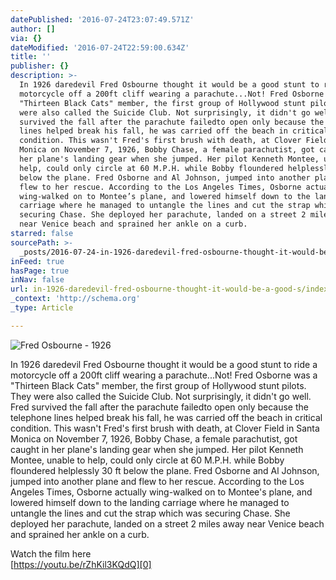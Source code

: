 ```yaml
---
datePublished: '2016-07-24T23:07:49.571Z'
author: []
via: {}
dateModified: '2016-07-24T22:59:00.634Z'
title: ''
publisher: {}
description: >-
  In 1926 daredevil Fred Osbourne thought it would be a good stunt to ride a
  motorcycle off a 200ft cliff wearing a parachute...Not! Fred Osborne was a
  "Thirteen Black Cats" member, the first group of Hollywood stunt pilots. They
  were also called the Suicide Club. Not surprisingly, it didn't go well. Fred
  survived the fall after the parachute failedto open only because the telephone
  lines helped break his fall, he was carried off the beach in critical
  condition. This wasn't Fred's first brush with death, at Clover Field in Santa
  Monica on November 7, 1926, Bobby Chase, a female parachutist, got caught in
  her plane's landing gear when she jumped. Her pilot Kenneth Montee, unable to
  help, could only circle at 60 M.P.H. while Bobby floundered helplessly 30 ft
  below the plane. Fred Osborne and Al Johnson, jumped into another plane and
  flew to her rescue. According to the Los Angeles Times, Osborne actually
  wing-walked on to Montee’s plane, and lowered himself down to the landing
  carriage where he managed to untangle the lines and cut the strap which was
  securing Chase. She deployed her parachute, landed on a street 2 miles away
  near Venice beach and sprained her ankle on a curb.
starred: false
sourcePath: >-
  _posts/2016-07-24-in-1926-daredevil-fred-osbourne-thought-it-would-be-a-good-s.md
inFeed: true
hasPage: true
inNav: false
url: in-1926-daredevil-fred-osbourne-thought-it-would-be-a-good-s/index.html
_context: 'http://schema.org'
_type: Article

---
```

![Fred Osbourne - 1926](https://the-grid-user-content.s3-us-west-2.amazonaws.com/a882b9fe-130a-4aca-b43f-b6bc906e36b9.jpg)

In 1926 daredevil Fred Osbourne thought it would be a good stunt to ride a motorcycle off a 200ft cliff wearing a parachute...Not! Fred Osborne was a "Thirteen Black Cats" member, the first group of Hollywood stunt pilots. They were also called the Suicide Club. Not surprisingly, it didn't go well. Fred survived the fall after the parachute failedto open only because the telephone lines helped break his fall, he was carried off the beach in critical condition. This wasn't Fred's first brush with death, at Clover Field in Santa Monica on November 7, 1926, Bobby Chase, a female parachutist, got caught in her plane's landing gear when she jumped. Her pilot Kenneth Montee, unable to help, could only circle at 60 M.P.H. while Bobby floundered helplessly 30 ft below the plane. Fred Osborne and Al Johnson, jumped into another plane and flew to her rescue. According to the Los Angeles Times, Osborne actually wing-walked on to Montee's plane, and lowered himself down to the landing carriage where he managed to untangle the lines and cut the strap which was securing Chase. She deployed her parachute, landed on a street 2 miles away near Venice beach and sprained her ankle on a curb.

Watch the film here  
[https://youtu.be/rZhKil3KQdQ][0]

[0]: https://youtu.be/rZhKil3KQdQ
